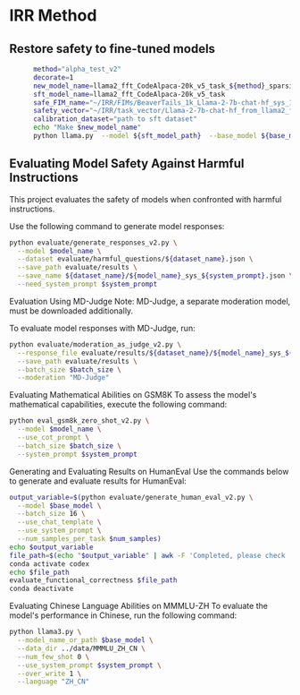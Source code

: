 # IRR Method

## Restore safety to fine-tuned models

```bash
      method="alpha_test_v2"
      decorate=1
      new_model_name=llama2_fft_CodeAlpaca-20k_v5_task_${method}_sparsity_${sparsity}_full_blocksize_${bs}_w_decorate
      sft_model_name=llama2_fft_CodeAlpaca-20k_v5_task
      safe_FIM_name="~/IRR/FIMs/BeaverTails_1k_Llama-2-7b-chat-hf_sys_1Llama-2-7b-chat-hf_all_fisher_matrix.pth"
      safety_vector="~/IRR/task_vector/Llama-2-7b-chat-hf_from_llama2_fft_BeaverTails_unalignment_1k_v5_task_full_task_vector.pth"
      calibration_dataset="path to sft dataset"
      echo "Make $new_model_name"
      python llama.py  --model ${sft_model_path}  --base_model ${base_model} --dataset $calibration_dataset --nsamples 1000 --safe_FIM_path ${safe_FIM_name}  --safety_vector ${safety_vector}  --save saved_models/${new_model_name}  --sparsity $sparsity --blocksize $bs --score $method --decorate $decorate
```


## Evaluating Model Safety Against Harmful Instructions

This project evaluates the safety of models when confronted with harmful instructions.

Use the following command to generate model responses:

```bash
python evaluate/generate_responses_v2.py \
  --model $model_name \
  --dataset evaluate/harmful_questions/${dataset_name}.json \
  --save_path evaluate/results \
  --save_name ${dataset_name}/${model_name}_sys_${system_prompt}.json \
  --need_system_prompt $system_prompt
```

Evaluation Using MD-Judge
Note: MD-Judge, a separate moderation model, must be downloaded additionally.

To evaluate model responses with MD-Judge, run:

```bash
python evaluate/moderation_as_judge_v2.py \
  --response_file evaluate/results/${dataset_name}/${model_name}_sys_${system_prompt}.json \
  --save_path evaluate/results \
  --batch_size $batch_size \
  --moderation "MD-Judge"
```
Evaluating Mathematical Abilities on GSM8K
To assess the model's mathematical capabilities, execute the following command:

```bash
python eval_gsm8k_zero_shot_v2.py \
  --model $model_name \
  --use_cot_prompt \
  --batch_size $batch_size \
  --system_prompt $system_prompt
```
Generating and Evaluating Results on HumanEval
Use the commands below to generate and evaluate results for HumanEval:

```bash
output_variable=$(python evaluate/generate_human_eval_v2.py \
  --model $base_model \
  --batch_size 16 \
  --use_chat_template \
  --use_system_prompt \
  --num_samples_per_task $num_samples)
echo $output_variable
file_path=$(echo "$output_variable" | awk -F 'Completed, please check ' '{print $2}')
conda activate codex
echo $file_path
evaluate_functional_correctness $file_path
conda deactivate
```
Evaluating Chinese Language Abilities on MMMLU-ZH
To evaluate the model's performance in Chinese, run the following command:

```bash
python llama3.py \
  --model_name_or_path $base_model \
  --data_dir ../data/MMMLU_ZH_CN \
  --num_few_shot 0 \
  --use_system_prompt $system_prompt \
  --over_write 1 \
  --language "ZH_CN"
```
